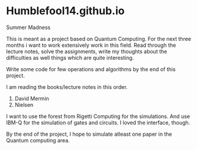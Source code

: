 # Humblefool14.github.io

Summer Madness 

This is meant as a project based on Quantum Computing. For the next three months i want to work extensively work 
in this field. Read through the lecture notes, solve the assignments, write my thoughts about the difficulties as
well things which are quite interesting. 

Write some code for few operations and algorithms by the end of this project. 

I am reading the books/lecture notes in this order.

1. David Mermin
2. Nielsen 

I want to use the forest from Rigetti Computing for the simulations. 
And use IBM-Q for the simulation of gates and circuits. I loved the interface, though.

By the end of the project, I hope to simulate atleast one paper in the Quantum computing area. 
